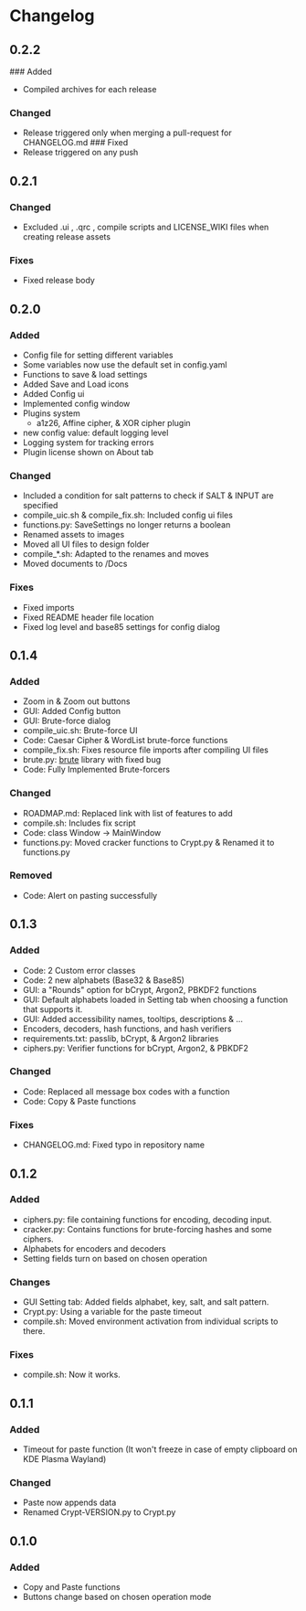 # Changelog
## 0.2.2
### Added
- Compiled archives for each release
### Changed
- Release triggered only when merging a pull-request for CHANGELOG.md
### Fixed
- Release triggered on any push

## 0.2.1
### Changed
- Excluded .ui , .qrc , compile scripts and LICENSE_WIKI files when creating release assets
### Fixes
- Fixed release body

## 0.2.0
### Added
- Config file for setting different variables
- Some variables now use the default set in config.yaml
- Functions to save & load settings
- Added Save and Load icons
- Added Config ui
- Implemented config window
- Plugins system
  - a1z26, Affine cipher, & XOR cipher plugin
- new config value: default logging level
- Logging system for tracking errors
- Plugin license shown on About tab
### Changed
- Included a condition for salt patterns to check if SALT & INPUT are specified
- compile_uic.sh & compile_fix.sh: Included config ui files
- functions.py: SaveSettings no longer returns a boolean
- Renamed assets to images
- Moved all UI files to design folder
- compile_*.sh: Adapted to the renames and moves
- Moved documents to /Docs
### Fixes
- Fixed imports
- Fixed README header file location
- Fixed log level and base85 settings for config dialog

## 0.1.4
### Added
- Zoom in & Zoom out buttons
- GUI: Added Config button
- GUI: Brute-force dialog
- compile_uic.sh: Brute-force UI
- Code: Caesar Cipher & WordList brute-force functions
- compile_fix.sh: Fixes resource file imports after compiling UI files
- brute.py: [brute](https://github.com/rdegges/brute) library with fixed bug
- Code: Fully Implemented Brute-forcers
### Changed
- ROADMAP.md: Replaced link with list of features to add
- compile.sh: Includes fix script
- Code: class Window -> MainWindow
- functions.py: Moved cracker functions to Crypt.py & Renamed it to functions.py
### Removed
- Code: Alert on pasting successfully

## 0.1.3
### Added
- Code: 2 Custom error classes
- Code: 2 new alphabets (Base32 & Base85)
- GUI: a "Rounds" option for bCrypt, Argon2, PBKDF2 functions
- GUI: Default alphabets loaded in Setting tab when choosing a function that supports it.
- GUI: Added accessibility names, tooltips, descriptions & ...
- Encoders, decoders, hash functions, and hash verifiers
- requirements.txt: passlib, bCrypt, & Argon2 libraries
- ciphers.py: Verifier functions for bCrypt, Argon2, & PBKDF2
### Changed
- Code: Replaced all message box codes with a function
- Code: Copy & Paste functions
### Fixes
- CHANGELOG.md: Fixed typo in repository name

## 0.1.2
### Added
- ciphers.py: file containing functions for encoding, decoding input.
- cracker.py: Contains functions for brute-forcing hashes and some ciphers.
- Alphabets for encoders and decoders
- Setting fields turn on based on chosen operation
### Changes
- GUI Setting tab: Added fields alphabet, key, salt, and salt pattern.
- Crypt.py: Using a variable for the paste timeout
- compile.sh: Moved environment activation from individual scripts to there.
### Fixes
- compile.sh: Now it works.

## 0.1.1
### Added
- Timeout for paste function (It won't freeze in case of empty clipboard on KDE Plasma Wayland)
### Changed
- Paste now appends data
- Renamed Crypt-VERSION.py to Crypt.py

## 0.1.0
### Added
- Copy and Paste functions
- Buttons change based on chosen operation mode
